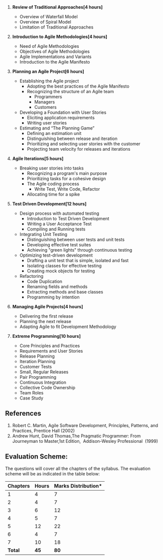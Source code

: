 1. **Review of Traditional  Approaches[4 hours]**
    * Overview  of Waterfall Model
    * Overview  of Spiral Model
    * Limitation  of Traditional Approaches

2. **Introduction to Agile  Methodologies[4 hours]**
    * Need of  Agile Methodologies
    * Objectives  of Agile Methodologies
    * Agile  Implementations and Variants
    * Introduction  to the Agile Manifesto

3. **Planning an Agile Project[6 hours]**
    * Establishing  the Agile project
        * Adopting the best practices of the Agile  Manifesto
        * Recognizing the structure of an Agile team
            * Programmers
            * Managers
            * Customers
    * Developing  a Foundation with User Stories
        * Eliciting application requirements
        * Writing user stories
    * Estimating  and &ldquo;The Planning Game&rdquo;
        * Defining an estimation unit
        * Distinguishing between release and iteration
        * Prioritizing and selecting user stories with  the customer
        * Projecting team velocity for releases and  iterations

4. **Agile Iterations[5 hours]**
    * Breaking  user stories into tasks
        * Recognizing a program's main purpose
        * Prioritizing tasks for a cohesive design
        * The Agile coding process
            * Write Test, Write Code, Refactor
        * Allocating time for a spike

5. **Test Driven Development[12 hours]**
    * Design  process with automated testing
        * Introduction to Test Driven Development
        * Writing a User Acceptance Test
        * Compiling and Running tests
    * Integrating  Unit Testing
        * Distinguishing between user tests and unit  tests
        * Developing effective test suites
        * Achieving &quot;green lights&quot; through  continuous testing
    * Optimizing  test-driven development 
        * Drafting a unit test that is simple, isolated  and fast
        * Isolating classes for effective testing
        * Creating mock objects for testing
    * Refactoring
        * Code Duplication
        * Renaming fields and methods
        * Extracting methods and base classes
        * Programming by intention

6. **Managing Agile Projects[4 hours]**
    * Delivering  the first release
    * Planning  the next release
    * Adapting  Agile to fit Development Methodology

7. **Extreme Programming[10 hours]**
    * Core  Principles and Practices
    * Requirements  and User Stories
    * Release  Planning
    * Iteration  Planning
    * Customer  Tests
    * Small,  Regular Releases
    * Pair  Programming
    * Continuous  Integration
    * Collective  Code Ownership
    * Team  Roles
    * Case  Study

## References

1. Robert  C. Martin, Agile Software Development,  Principles, Patterns, and Practices, Prentice Hall (2002)
2. Andrew  Hunt, David Thomas,The Pragmatic  Programmer: From Journeyman to Master,1st Edition,  Addison-Wesley Professional   (1999)&nbsp;

## Evaluation  Scheme:

The questions will cover all the chapters of the syllabus. The evaluation scheme will be as indicated in the table below:

| Chapters  | Hours  | Marks Distribution* |
| --------- | ------ | ------------------- |
| 1         | 4      | 7                   |
| 2         | 4      | 7                   |
| 3         | 6      | 12                  |
| 4         | 5      | 7                   |
| 5         | 12     | 22                  |
| 6         | 4      | 7                   |
| 7         | 10     | 18                  |
| **Total** | **45** | **80**              |

